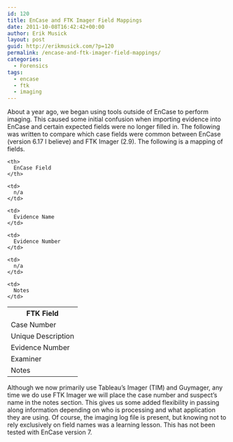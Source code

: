```yaml
---
id: 120
title: EnCase and FTK Imager Field Mappings
date: 2011-10-08T16:42:42+00:00
author: Erik Musick
layout: post
guid: http://erikmusick.com/?p=120
permalink: /encase-and-ftk-imager-field-mappings/
categories:
  - Forensics
tags:
  - encase
  - ftk
  - imaging
---
```

About a year ago, we began using tools outside of EnCase to perform imaging. This caused some initial confusion when importing evidence into EnCase and certain expected fields were no longer filled in. The following was written to compare which case fields were common between EnCase (version 6.17 I believe) and FTK Imager (2.9). The following is a mapping of fields.

<table>
  <tr>
    <th>
      FTK Field
    </th>
    
    <th>
      EnCase Field
    </th>
  </tr>
  
  <tr>
    <td>
      Case Number
    </td>
    
    <td>
      n/a
    </td>
  </tr>
  
  <tr>
    <td>
      Unique Description
    </td>
    
    <td>
      Evidence Name
    </td>
  </tr>
  
  <tr>
    <td>
      Evidence Number
    </td>
    
    <td>
      Evidence Number
    </td>
  </tr>
  
  <tr>
    <td>
      Examiner
    </td>
    
    <td>
      n/a
    </td>
  </tr>
  
  <tr>
    <td>
      Notes
    </td>
    
    <td>
      Notes
    </td>
  </tr>
</table>

Although we now primarily use Tableau&#8217;s Imager (TIM) and Guymager, any time we do use FTK Imager we will place the case number and suspect&#8217;s name in the notes section. This gives us some added flexibility in passing along information depending on who is processing and what application they are using. Of course, the imaging log file is present, but knowing not to rely exclusively on field names was a learning lesson. This has not been tested with EnCase version 7.